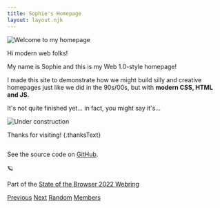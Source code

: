 ```yaml
---
title: Sophie's Homepage
layout: layout.njk
---
```


<source srcset="/img/welcome.gif" media="(prefers-reduced-motion: no-preference)">
  <img src="/img/welcome.png" alt="Welcome to my homepage"/>
</picture>

Hi modern web folks!

My name is Sophie and this is my Web 1.0-style homepage!

I made this site to demonstrate how we might build silly and creative homepages just like we did in the 90s/00s, but with <strong>modern CSS, HTML and JS.</strong>

It's not quite finished yet... in fact, you might say it's...

<picture>
  <source srcset="/img/consbar.gif" media="(prefers-reduced-motion: no-preference)">
  <img src="/img/consbar.png" alt="Under construction"/>
</picture>

<span class="rainbow-wrapper" data-content="Thanks for visiting!"><span class="rainbow">Thanks for visiting!</span></span> {.thanksText}

<picture>
  <source srcset="/img/colorbar.gif" media="(prefers-reduced-motion: no-preference)">
  <img src="/img/colorbar.png" alt=""/>
</picture>

See the source code on <a href="https://github.com/sophiekoonin/stateofthebrowser22">GitHub</a>. 

<div class="webring-container">
<span aria-hidden>🪐</span>
  <p>Part of the
    <a href="https://sotb22-webring.neocities.org" target="_blank" rel="noopener noreferrer">State of the Browser 2022
      Webring</a>
  </p>
  <p>
    <a href="https://webring.sophiekoonin.workers.dev/prev">Previous</a>
    <a href="https://webring.sophiekoonin.workers.dev/next">Next</a>
    <a href="https://webring.sophiekoonin.workers.dev/random" target="_blank" rel="noopener noreferrer">Random</a>
    <a href="https://sotb22-webring.neocities.org" target="_blank" rel="noopener noreferrer">Members</a>
  </p>
</div>
